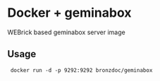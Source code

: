 # Docker + geminabox

WEBrick based geminabox server image

## Usage
<code> docker run -d -p 9292:9292 bronzdoc/geminabox </code>





